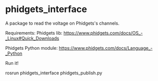 # phidgets_interface
A package to read the voltage on Phidgets's channels. 

Requirements:
Phidgets lib: https://www.phidgets.com/docs/OS_-_Linux#Quick_Downloads

Phidgets Python module: https://www.phidgets.com/docs/Language_-_Python

Run it!

rosrun phidgets_interface phidgets_publish.py
